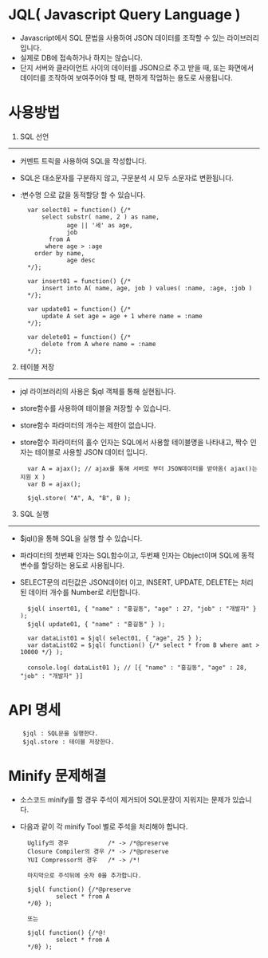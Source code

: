 JQL( Javascript Query Language  )
=================================

* Javascript에서 SQL 문법을 사용하여 JSON 데이터를 조작할 수 있는 라이브러리 입니다.
* 실제로 DB에 접속하거나 하지는 않습니다.
* 단지 서버와 클라이언트 사이의 데이터를 JSON으로 주고 받을 때, 또는 화면에서 데이터를 조작하여 보여주어야 할 때, 편하게 작업하는 용도로 사용됩니다.


사용방법
========

1. SQL 선언
-----------

* 커멘트 트릭을 사용하여 SQL을 작성합니다.
* SQL은 대소문자를 구분하지 않고, 구문분석 시 모두 소문자로 변환됩니다.
* :변수명 으로 값을 동적할당 할 수 있습니다.

        var select01 = function() {/*
            select substr( name, 2 ) as name,
                   age || '세' as age,
                   job
              from A
             where age > :age
          order by name,
                   age desc
        */};
        
        var insert01 = function() {/*
            insert into A( name, age, job ) values( :name, :age, :job )
        */};
        
        var update01 = function() {/*
            update A set age = age + 1 where name = :name
        */};
        
        var delete01 = function() {/*
            delete from A where name = :name
        */};
    
2. 테이블 저장
--------------

* jql 라이브러리의 사용은 $jql 객체를 통해 실현됩니다.
* store함수를 사용하여 테이블을 저장할 수 있습니다.
* store함수 파라미터의 개수는 제한이 없습니다.
* store함수 파라미터의 홀수 인자는 SQL에서 사용할 테이블명을 나타내고, 짝수 인자는 테이블로 사용할 JSON 데이터 입니다.

        var A = ajax(); // ajax를 통해 서버로 부터 JSON데이터를 받아옴( ajax()는 지원 X )
        var B = ajax();
        
        $jql.store( "A", A, "B", B );

3. SQL 실행
-----------

* $jql()을 통해 SQL을 실행 할 수 있습니다.
* 파라미터의 첫번째 인자는 SQL함수이고, 두번째 인자는 Object이며 SQL에 동적변수를 할당하는 용도로 사용됩니다.
* SELECT문의 리턴값은 JSON데이터 이고, INSERT, UPDATE, DELETE는 처리된 데이터 개수를 Number로 리턴합니다.

        $jql( insert01, { "name" : "홍길동", "age" : 27, "job" : "개발자" } );
        $jql( update01, { "name" : "홍길동" } );
        
        var dataList01 = $jql( select01, { "age", 25 } );
        var dataList02 = $jql( function() {/* select * from B where amt > 10000 */} );
        
        console.log( dataList01 ); // [{ "name" : "홍길동", "age" : 28, "job" : "개발자" }]

API 명세
========

        $jql : SQL문을 실행한다.
        $jql.store : 테이블 저장한다.

Minify 문제해결
====================

* 소스코드 minify를 할 경우 주석이 제거되어 SQL문장이 지워지는 문제가 있습니다.
* 다음과 같이 각 minify Tool 별로 주석을 처리해야 합니다.

        Uglify의 경우           /* -> /*@preserve
        Closure Compiler의 경우 /* -> /*@preserve
        YUI Compressor의 경우   /* -> /*!
        
        마지막으로 주석뒤에 숫자 0을 추가합니다.
        
        $jql( function() {/*@preserve
                select * from A
        */0} );
        
        또는
        
        $jql( function() {/*@!
                select * from A
        */0} );
